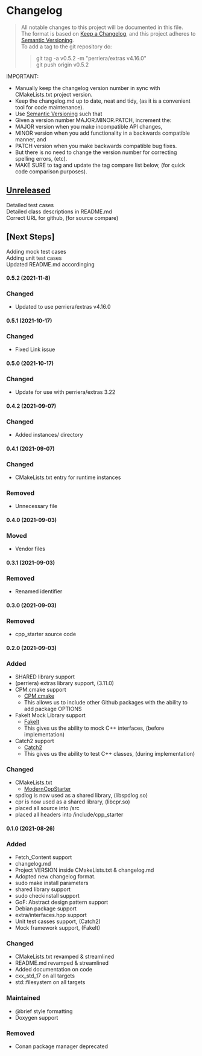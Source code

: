 
# Changelog
> All notable changes to this project will be documented in this file.</br>
The format is based on [Keep a Changelog](https://keepachangelog.com/en/1.0.0/), 
and this project adheres to [Semantic Versioning](https://semver.org/spec/v2.0.0.html).</br>
> To add a tag to the git repository do:
> > git tag -a v0.5.2 -m "perriera/extras v4.16.0"</br>
> > git push origin v0.5.2
> 

IMPORTANT: 
- Manually keep the changelog version number in sync with CMakeLists.txt project version.<br>
- Keep the changelog.md up to date, neat and tidy, (as it is a convenient tool for code maintenance).<br>
- Use [Semantic Versioning](https://semver.org/spec/v2.0.0.html) such that<br>
- Given a version number MAJOR.MINOR.PATCH, increment the:<br>
- MAJOR version when you make incompatible API changes,<br>
- MINOR version when you add functionality in a backwards compatible manner, and<br>
- PATCH version when you make backwards compatible bug fixes. <br>
- But there is no need to change the version number for correcting spelling errors, (etc).<br>
- MAKE SURE to tag and update the tag compare list below, (for quick code comparison purposes).<br>

## [Unreleased]
Detailed test cases</br>
Detailed class descriptions in README.md</br>
Correct URL for github, (for source compare)</br>

## [Next Steps]
Adding mock test cases </br>
Adding unit test cases </br>
Updated README.md accordinging</br>

#### 0.5.2 (2021-11-8)
### Changed 
- Updated to use perriera/extras v4.16.0

#### 0.5.1 (2021-10-17)
### Changed 
- Fixed Link issue 

#### 0.5.0 (2021-10-17)
### Changed 
- Update for use with perriera/extras 3.22 

#### 0.4.2 (2021-09-07)
### Changed 
- Added instances/ directory

#### 0.4.1 (2021-09-07)
### Changed 
- CMakeLists.txt entry for runtime instances 
### Removed 
- Unnecessary file

#### 0.4.0 (2021-09-03)
### Moved 
- Vendor files

#### 0.3.1 (2021-09-03)
### Removed 
- Renamed identifier

#### 0.3.0 (2021-09-03)
### Removed 
- cpp_starter source code

#### 0.2.0 (2021-09-03)
### Added
- SHARED library support
- (perriera) extras library support, (3.11.0)
- CPM.cmake support
  * [CPM.cmake](https://github.com/cpm-cmake/CPM.cmake/blob/master/LICENSE) 
  * This allows us to include other Github packages with the ability
    to add package OPTIONS
- FakeIt Mock Library support
  * [FakeIt](https://github.com/eranpeer/FakeIt) 
  * This gives us the ability to mock C++ interfaces, (before implementation)
- Catch2 support
  * [Catch2](https://github.com/catchorg/Catch2)
  * This gives us the ability to test C++ classes, (during implementation)
### Changed
- CMakeLists.txt
  * [ModernCppStarter](https://github.com/TheLartians/ModernCppStarter/blob/master/LICENSE) 
- spdlog is now used as a shared library, (libspdlog.so)
- cpr is now used as a shared library, (libcpr.so)
- placed all source into /src
- placed all headers into /include/cpp_starter

#### 0.1.0 (2021-08-26)
### Added
- Fetch_Content support
- changelog.md
- Project VERSION inside CMakeLists.txt & changelog.md
- Adopted new changelog format.
- sudo make install parameters
- shared library support
- sudo checkinstall support
- GoF: Abstract design pattern support
- Debian package support
- extra/interfaces.hpp support
- Unit test casses support, (Catch2)
- Mock framework support, (FakeIt)

### Changed
- CMakeLists.txt revamped & streamlined
- README.md revamped & streamlined
- Added documentation on code
- cxx_std_17 on all targets
- std::filesystem on all targets

### Maintained
- @brief style formatting
- Doxygen support 

### Removed
- Conan package manager deprecated

[Unreleased]: https://github.com/perriera/cpp_starter/compare/v0.5.2...HEAD
[0.5.2]: https://github.com/perriera/cpp_starter/compare/v0.5.1...v0.5.2
[0.5.1]: https://github.com/perriera/cpp_starter/compare/v0.5.0...v0.5.1
[0.5.0]: https://github.com/perriera/cpp_starter/compare/v0.4.2...v0.5.0
[0.4.2]: https://github.com/perriera/cpp_starter/compare/v0.4.1...v0.4.2
[0.4.1]: https://github.com/perriera/cpp_starter/compare/v0.4.0...v0.4.1
[0.4.0]: https://github.com/perriera/cpp_starter/compare/v0.3.1...v0.4.0
[0.3.1]: https://github.com/perriera/cpp_starter/compare/v0.3.0...v0.3.1
[0.3.0]: https://github.com/perriera/cpp_starter/compare/v0.2.0...v0.3.0
[0.2.0]: https://github.com/perriera/cpp_starter/compare/v0.1.0...v0.2.0
[0.1.0]: https://github.com/perriera/cpp_starter/releases/tag/v0.1.0
